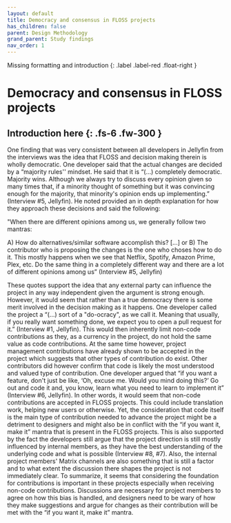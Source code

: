 ```yaml
---
layout: default
title: Democracy and consensus in FLOSS projects
has_children: false
parent: Design Methodology
grand_parent: Study findings
nav_order: 1
---
```

Missing formatting and introduction
{: .label .label-red .float-right }
# Democracy and consensus in FLOSS projects
Introduction here
{: .fs-6 .fw-300 }
---  
One finding that was very consistent between all developers in Jellyfin from the interviews was the idea that FLOSS and decision making therein is wholly democratic. One developer said that the actual changes are decided by a “majority rules'' mindset. He said that it is “(...) completely democratic. Majority wins. Although we always try to discuss every opinion given so many times that, if a minority thought of something but it was convincing enough for the majority, that minority's opinion ends up implementing.” (Interview #5, Jellyfin). He noted provided an in depth explanation for how they approach these decisions and said the following:

"When there are different opinions among us, we generally follow two mantras:

A) How do alternatives/similar software accomplish this? [...] or B) The contributor who is proposing the changes is the one who choses how to do it. This mostly happens when we see that Netflix, Spotify, Amazon Prime, Plex, etc. Do the same thing in a completely different way and there are a lot of different opinions among us” (Interview #5, Jellyfin)


These quotes support the idea that any external party can influence the project in any way independent given the argument is strong enough. However, it would seem that rather than a true democracy there is some merit involved in the decision making as it happens. One developer called the project a “(...) sort of a "do-ocracy", as we call it. Meaning that usually, if you really want something done, we expect you to open a pull request for it.” (Interview #1, Jellyfin). This would then inherently limit non-code contributions as they, as a currency in the project, do not hold the same value as code contributions. At the same time however, project management contributions have already shown to be accepted in the project which suggests that other types of contribution do exist. Other contributors did however confirm that code is likely the most understood and valued type of contribution. One developer argued that “if you want a feature, don't just be like, ‘Oh, excuse me. Would you mind doing this?’ Go out and code it and, you know, learn what you need to learn to implement it” (Interview #6, Jellyfin).
In other words, it would seem that non-code contributions are accepted in FLOSS projects. This could include translation work, helping new users or otherwise. Yet, the consideration that code itself is the main type of contribution needed to advance the project might be a detriment to designers and might also be in conflict with the “if you want it, make it” mantra that is present in the FLOSS projects. This is also supported by the fact the developers still argue that the project direction is still mostly influenced by internal members, as they have the best understanding of the underlying code and what is possible (Interview #8, #7). Also, the internal project members' Matrix channels are also something that is still a factor and to what extent the discussion there shapes the project is not immediately clear. To summarize, it seems that considering the foundation for contributions is important in these projects especially when receiving non-code contributions. Discussions are necessary for project members to agree on how this bias is handled, and designers need to be wary of how they make suggestions and argue for changes as their contribution will be met with the “if you want it, make it” mantra.